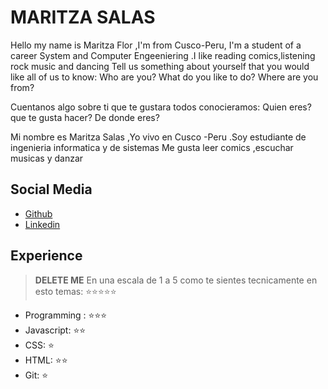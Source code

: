 # MARITZA SALAS

Hello my name is Maritza Flor ,I'm from Cusco-Peru, I'm a student of a career System and Computer Engeeniering .I like reading comics,listening rock music and dancing
Tell us something about yourself that you would like all of us to know: Who are you? What do you like to do? Where are you from? 

Cuentanos algo sobre ti que te gustara todos conocieramos: Quien eres? que te gusta hacer? De donde eres?

Mi nombre es Maritza Salas ,Yo vivo en Cusco -Peru .Soy estudiante de ingenieria informatica y de sistemas 
Me gusta leer comics ,escuchar musicas y danzar

## Social Media

- [Github](https://github.com/makeitrealcamp/)
- [Linkedin](https://www.linkedin.com/company/make-it-real-camp/)

## Experience
> __DELETE ME__ En una escala de 1 a 5 como te sientes tecnicamente en esto temas:  ⭐️⭐️⭐️⭐️⭐️ 

- Programming : ⭐️⭐️⭐️
- Javascript: ⭐️⭐️
- CSS: ⭐️
- HTML: ⭐️⭐️
- Git: ⭐️

